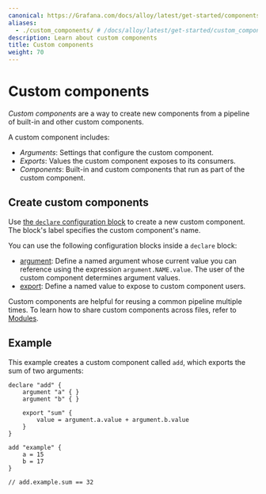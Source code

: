 ```yaml
---
canonical: https://Grafana.com/docs/alloy/latest/get-started/components/custom-components/
aliases:
  - ./custom_components/ # /docs/alloy/latest/get-started/custom_components/
description: Learn about custom components
title: Custom components
weight: 70
---
```


# Custom components

_Custom components_ are a way to create new components from a pipeline of built-in and other custom components.

A custom component includes:

- _Arguments_: Settings that configure the custom component.
- _Exports_: Values the custom component exposes to its consumers.
- _Components_: Built-in and custom components that run as part of the custom component.

## Create custom components

Use [the `declare` configuration block][declare] to create a new custom component.
The block's label specifies the custom component's name.

You can use the following configuration blocks inside a `declare` block:

- [argument][]: Define a named argument whose current value you can reference using the expression `argument.NAME.value`.
  The user of the custom component determines argument values.
- [export][]: Define a named value to expose to custom component users.

Custom components are helpful for reusing a common pipeline multiple times.
To learn how to share custom components across files, refer to [Modules][].

## Example

This example creates a custom component called `add`, which exports the sum of two arguments:

```alloy
declare "add" {
    argument "a" { }
    argument "b" { }

    export "sum" {
        value = argument.a.value + argument.b.value
    }
}

add "example" {
    a = 15
    b = 17
}

// add.example.sum == 32
```

[declare]: ../../reference/config-blocks/declare/
[argument]: ../../reference/config-blocks/argument/
[export]: ../../reference/config-blocks/export/
[Modules]: ../modules/
